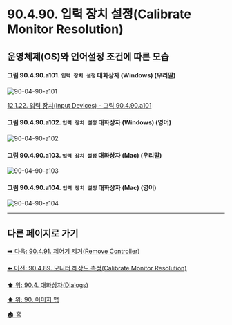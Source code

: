 # 90.4.90. 입력 장치 설정(Calibrate Monitor Resolution)
## 운영체제(OS)와 언어설정 조건에 따른 모습

<a id="90-04-90-a101"></a>

#### 그림 90.4.90.a101. `입력 장치 설정` 대화상자 (Windows) (우리말)
![90-04-90-a101](https://github.com/wonder13662/gimp/assets/15767104/d06f8fe9-27f3-4fb9-8a32-66c60e199663)

[12.1.22. 입력 장치(Input Devices) - 그림 90.4.90.a101](./12-01-22-input-devices.md#90-04-90-a101)

<a id="90-04-90-a102"></a>

#### 그림 90.4.90.a102. `입력 장치 설정` 대화상자 (Windows) (영어)
![90-04-90-a102](https://github.com/wonder13662/gimp/assets/15767104/ee2329bc-fc7d-4260-92a5-261f0cd09441)

<a id="90-04-90-a103"></a>

#### 그림 90.4.90.a103. `입력 장치 설정` 대화상자 (Mac) (우리말)
![90-04-90-a103](https://github.com/wonder13662/gimp/assets/15767104/a79d6622-fdb8-46e7-bfc0-be0d7f905891)

<a id="90-04-90-a104"></a>

#### 그림 90.4.90.a104. `입력 장치 설정` 대화상자 (Mac) (영어)
![90-04-90-a104](https://github.com/wonder13662/gimp/assets/15767104/2c6350b0-f72f-48ce-8c81-499a9222b722)

***

## 다른 페이지로 가기

[➡️ 다음: 90.4.91. 제어기 제거(Remove Controller)](./90-04-91-remove_controller.md)

[⬅️ 이전: 90.4.89. 모니터 해상도 측정(Calibrate Monitor Resolution)](./90-04-89-calibrate_monitor_resolution.md)

[⬆️ 위: 90.4. 대화상자(Dialogs)](./90-04-00-dialogs.md)

[⬆️ 위: 90. 이미지 맵](./90-00-image-map.md)

[🏠 홈](./00-home.md)
